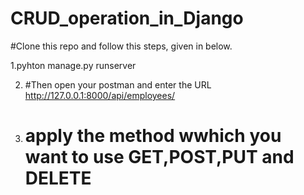 # CRUD_operation_in_Django
#Clone this repo and follow this steps, given in below.

1.pyhton manage.py runserver 

2. #Then open your postman and enter the URL 
    http://127.0.0.1:8000/api/employees/ 
    
3. # apply the method wwhich you want to use GET,POST,PUT and DELETE
